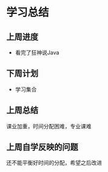 # 学习总结

## 上周进度

* 看完了狂神说Java

## 下周计划

* 学习集合

## 上周总结

课业加重，时间分配困难，专业课难

## 上周自学反映的问题

还不能平衡好时间的分配，希望之后改进